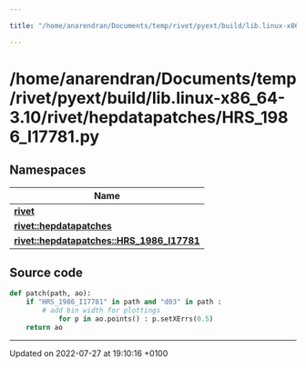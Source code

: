 ```yaml
---

title: "/home/anarendran/Documents/temp/rivet/pyext/build/lib.linux-x86_64-3.10/rivet/hepdatapatches/HRS_1986_I17781.py"

---
```


# /home/anarendran/Documents/temp/rivet/pyext/build/lib.linux-x86_64-3.10/rivet/hepdatapatches/HRS_1986_I17781.py



## Namespaces

| Name           |
| -------------- |
| **[rivet](http://example.org/namespaces/namespacerivet/)**  |
| **[rivet::hepdatapatches](http://example.org/namespaces/namespacerivet_1_1hepdatapatches/)**  |
| **[rivet::hepdatapatches::HRS_1986_I17781](http://example.org/namespaces/namespacerivet_1_1hepdatapatches_1_1hrs__1986__i17781/)**  |




## Source code

```python
def patch(path, ao):
    if "HRS_1986_I17781" in path and "d03" in path :
        # add bin width for plottings
            for p in ao.points() : p.setXErrs(0.5)
    return ao
```


-------------------------------

Updated on 2022-07-27 at 19:10:16 +0100
